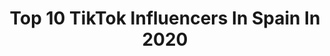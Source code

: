 ---
title: Top 10 TikTok Influencers In Spain In 2020
description: >-
  Find top TikTok influencers in Spain in 2020. Most popular hashtags: #fail #makeupchallenge #fyp #prank.
platform: TikTok
profiles:
  - username: "peachygirll.xxx"
    fullname: >-
      p e a c h
    location: "Spain"
    followers: 5908
    engagement: 3798
    commentsToLikes: 0.321232
    id: ck9rm6gik1du30j7841n68scg
    verified: false
    hashtags: "#shoutoutgrwmlilac, #xyzcba, #freemanmask, #lifestylemaddy"
  - username: "lucasbojanich"
    fullname: >-
      Lucas Bojanich⚡️
    location: "Spain"
    followers: 551030
    engagement: 3021
    commentsToLikes: 0.035176
    id: ck8nhla5z1g3w0j78g67jn52v
    verified: true
    hashtags: "#top3tiktokers, #imjustakid"
  - username: "_ainhoahdezz"
    fullname: >-
      Ainhoa hdezz
    location: "Spain"
    followers: 103507
    engagement: 2755
    commentsToLikes: 0.050874
    id: ck903td8tdoxs0j78p1rfbdoz
    verified: false
    hashtags: "#trend, #saixetrend"
  - username: "nicolasross"
    fullname: >-
      🤴🏼nicolasross
    location: "Spain"
    followers: 66277
    engagement: 2670
    commentsToLikes: 0.053270
    id: ck8nhzw5i3d9a0j78xmz4s1q6
    verified: false
    hashtags: "#pov"
  - username: "victortt99"
    fullname: >-
      Waiting for anything
    location: "Spain"
    followers: 385884
    engagement: 2621
    commentsToLikes: 0.031084
    id: ck9ohnbj4c1ai0j78toswmcxk
    verified: false
    hashtags: "#haf, #cosasdemadre, #happydance, #fail"
  - username: "chrisyfacu"
    fullname: >-
      ❤️  Chris & Facu  ❤️
    location: "Spain"
    followers: 2019561
    engagement: 2600
    commentsToLikes: 0.014499
    id: ck81s5f3fq4590j78htbafjm9
    verified: true
    hashtags: "#couplegoals, #magia, #fail, #dibujo"
  - username: "sieteex"
    fullname: >-
      Siete🔥
    location: "Spain"
    followers: 2392705
    engagement: 2546
    commentsToLikes: 0.020499
    id: ck9e38lzoicd40j78u6eib11b
    verified: false
    hashtags: "#splashchallenge"
  - username: "martinadant"
    fullname: >-
      la diversión de Martina
    location: "Spain"
    followers: 2850085
    engagement: 2481
    commentsToLikes: 0.031817
    id: cka7nh0bnwuwo0i78v1g88qxk
    verified: true
    hashtags: "#comedia, #oreo, #crepes, #fail"
  - username: "jooaquinrs"
    fullname: >-
      Joaquín⚡️
    location: "Spain"
    followers: 632106
    engagement: 2479
    commentsToLikes: 0.031290
    id: ck902rpm4copa0j78px4ydaup
    verified: false
    hashtags: ""
  - username: "pablogshow"
    fullname: >-
      pablogshow
    location: "Spain"
    followers: 1043094
    engagement: 2377
    commentsToLikes: 0.026149
    id: ck9oidhxufhw90j78ugujghvb
    verified: true
    hashtags: "#reaccionar"
cities:
  - name: Barcelona
    link: /tiktok/spain/barcelona
  - name: Madrid
    link: /tiktok/spain/madrid
---